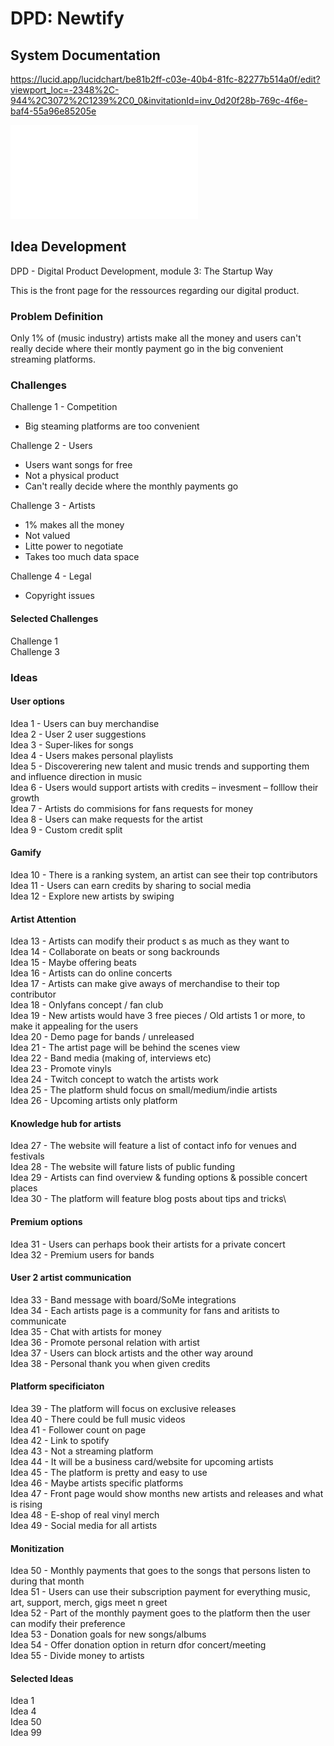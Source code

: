 

# DPD: Newtify


<h2>  System Documentation  </h2>

https://lucid.app/lucidchart/be81b2ff-c03e-40b4-81fc-82277b514a0f/edit?viewport_loc=-2348%2C-944%2C3072%2C1239%2C0_0&invitationId=inv_0d20f28b-769c-4f6e-baf4-55a96e85205e



![Classdiagram](static/img/Reflections.pdf)






<h2>  Idea Development  </h2>

DPD - Digital Product Development, module 3: The Startup Way

This is the front page for the ressources regarding our digital product.

<h3> Problem Definition </h3>

Only 1% of (music industry) artists make all the money and users can't really decide where their montly payment go in the big convenient streaming platforms.

<h3> Challenges </h3>  

Challenge 1 - Competition
- Big steaming platforms are too convenient

Challenge 2 - Users
- Users want songs for free
- Not a physical product
- Can't really decide where the monthly payments go

Challenge 3 - Artists
- 1% makes all the money
- Not valued
- Litte power to negotiate
- Takes too much data space

Challenge 4 - Legal
- Copyright issues

<h4> Selected Challenges </h4>

Challenge 1\
Challenge 3


<h3> Ideas </h3>

<h4> User options </h4>

Idea 1 - Users can buy merchandise \
Idea 2 - User 2 user suggestions \
Idea 3 - Super-likes for songs \
Idea 4 - Users makes personal playlists \
Idea 5 - Discoverering new talent and music trends and supporting them and influence direction in music \
Idea 6 - Users would support artists with credits – invesment – folllow their growth \
Idea 7 - Artists do commisions for fans requests for money \
Idea 8 - Users can make requests for the artist \
Idea 9 - Custom credit split

<h4>Gamify</h4>

Idea 10 - There is a ranking system, an artist can see their top contributors\
Idea 11 - Users can earn credits by sharing to social media\
Idea 12 - Explore new artists by swiping

<h4> Artist Attention </h4>

Idea 13 - Artists can modify their product s as much as they want to\
Idea 14 - Collaborate on beats or song backrounds\
Idea 15 - Maybe offering beats\
Idea 16 - Artists can do online concerts\
Idea 17 - Artists can make give aways of merchandise to their top contributor\
Idea 18 - Onlyfans concept / fan club\
Idea 19 - New artists would have 3 free pieces / Old artists 1 or more, to make it appealing for the users\
Idea 20 - Demo page for bands / unreleased\
Idea 21 - The artist page will be behind the scenes view\
Idea 22 - Band media (making of, interviews etc)\
Idea 23 - Promote vinyls\
Idea 24 - Twitch concept to watch the artists work\
Idea 25 - The platform shuld focus on small/medium/indie artists\
Idea 26 - Upcoming artists only platform

<h4> Knowledge hub for artists </h4>

Idea 27 - The website will feature a list of contact info for venues and festivals\
Idea 28 - The website will fature lists of public funding\
Idea 29 - Artists can find overview & funding options & possible concert places\
Idea 30 - The platform will feature blog posts about tips and tricks\

<h4> Premium options </h4>

Idea 31 - Users can perhaps book their artists for a private concert \
Idea 32 - Premium users for bands

<h4> User 2 artist communication </h4>

Idea 33 - Band message with board/SoMe integrations \
Idea 34 - Each artists page is a community for fans and aritists to communicate \
Idea 35 - Chat with artists for money \
Idea 36 - Promote personal relation with artist \
Idea 37 - Users can block artists and the other way around \
Idea 38 - Personal thank you when given credits

<h4> Platform specificiaton </h4>

Idea 39 - The platform will focus on exclusive releases \
Idea 40 - There could be full music videos \
Idea 41 - Follower count on page \
Idea 42 - Link to spotify \
Idea 43 - Not a streaming platform \
Idea 44 - It will be a business card/website for upcoming artists \
Idea 45 - The platform is pretty and easy to use \
Idea 46 - Maybe artists specific platforms \
Idea 47 - Front page would show months new artists and releases and what is rising \
Idea 48 - E-shop of real vinyl merch \
Idea 49 - Social media for all artists

<h4> Monitization </h4>

Idea 50 - Monthly payments that goes to the songs that persons listen to during that month \
Idea 51 - Users can use their subscription payment for everything music, art, support, merch, gigs meet n greet \
Idea 52 - Part of the monthly payment goes to the platform then the user can modify their preference \
Idea 53 - Donation goals for new songs/albums \
Idea 54 - Offer donation option in return dfor concert/meeting \
Idea 55 - Divide money to artists

<h4> Selected Ideas </h4>

Idea 1\
Idea 4\
Idea 50\
Idea 99















